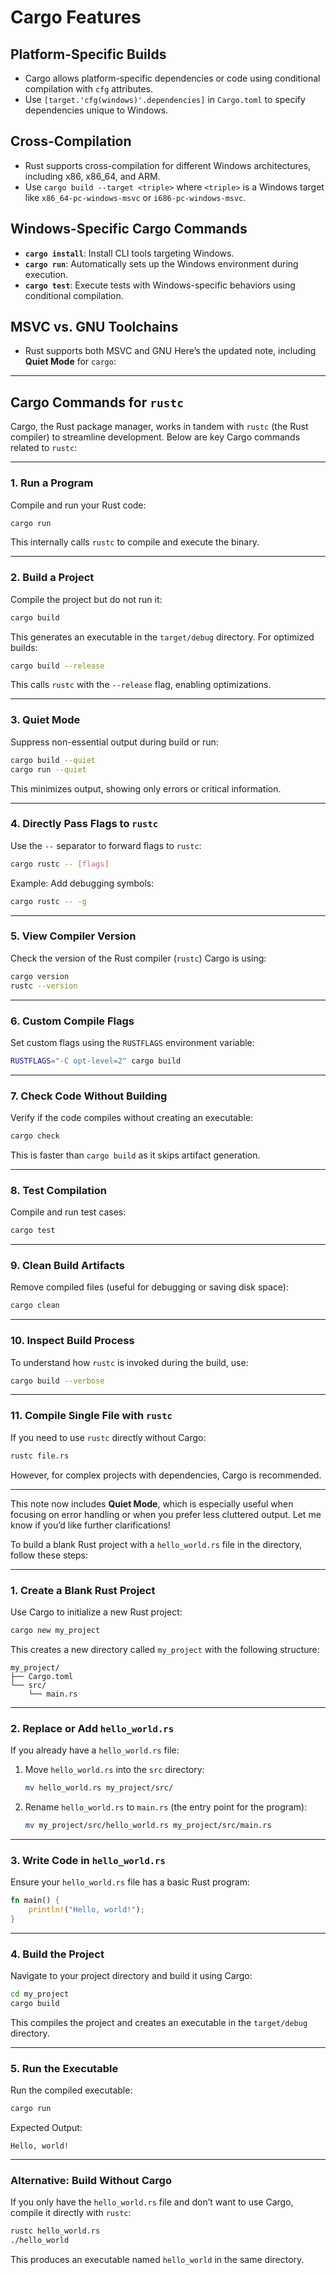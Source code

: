 # Cargo Features  

## Platform-Specific Builds
- Cargo allows platform-specific dependencies or code using conditional compilation with `cfg` attributes.
- Use `[target.'cfg(windows)'.dependencies]` in `Cargo.toml` to specify dependencies unique to Windows.

## Cross-Compilation
- Rust supports cross-compilation for different Windows architectures, including x86, x86_64, and ARM.
- Use `cargo build --target <triple>` where `<triple>` is a Windows target like `x86_64-pc-windows-msvc` or `i686-pc-windows-msvc`.

## Windows-Specific Cargo Commands
- **`cargo install`**: Install CLI tools targeting Windows.
- **`cargo run`**: Automatically sets up the Windows environment during execution.
- **`cargo test`**: Execute tests with Windows-specific behaviors using conditional compilation.

## MSVC vs. GNU Toolchains
- Rust supports both MSVC and GNU
Here’s the updated note, including **Quiet Mode** for `cargo`:

---

## Cargo Commands for `rustc`

Cargo, the Rust package manager, works in tandem with `rustc` (the Rust compiler) to streamline development. Below are key Cargo commands related to `rustc`:

---

### 1. **Run a Program**
Compile and run your Rust code:
```bash
cargo run
```
This internally calls `rustc` to compile and execute the binary.

---

### 2. **Build a Project**
Compile the project but do not run it:
```bash
cargo build
```
This generates an executable in the `target/debug` directory. For optimized builds:
```bash
cargo build --release
```
This calls `rustc` with the `--release` flag, enabling optimizations.

---

### 3. **Quiet Mode**
Suppress non-essential output during build or run:
```bash
cargo build --quiet
cargo run --quiet
```
This minimizes output, showing only errors or critical information.

---

### 4. **Directly Pass Flags to `rustc`**
Use the `--` separator to forward flags to `rustc`:
```bash
cargo rustc -- [flags]
```
Example: Add debugging symbols:
```bash
cargo rustc -- -g
```

---

### 5. **View Compiler Version**
Check the version of the Rust compiler (`rustc`) Cargo is using:
```bash
cargo version
rustc --version
```

---

### 6. **Custom Compile Flags**
Set custom flags using the `RUSTFLAGS` environment variable:
```bash
RUSTFLAGS="-C opt-level=2" cargo build
```

---

### 7. **Check Code Without Building**
Verify if the code compiles without creating an executable:
```bash
cargo check
```
This is faster than `cargo build` as it skips artifact generation.

---

### 8. **Test Compilation**
Compile and run test cases:
```bash
cargo test
```

---

### 9. **Clean Build Artifacts**
Remove compiled files (useful for debugging or saving disk space):
```bash
cargo clean
```

---

### 10. **Inspect Build Process**
To understand how `rustc` is invoked during the build, use:
```bash
cargo build --verbose
```

---

### 11. **Compile Single File with `rustc`**
If you need to use `rustc` directly without Cargo:
```bash
rustc file.rs
```
However, for complex projects with dependencies, Cargo is recommended.

---

This note now includes **Quiet Mode**, which is especially useful when focusing on error handling or when you prefer less cluttered output. Let me know if you’d like further clarifications!

To build a blank Rust project with a `hello_world.rs` file in the directory, follow these steps:

---

### 1. **Create a Blank Rust Project**
Use Cargo to initialize a new Rust project:

```bash
cargo new my_project
```

This creates a new directory called `my_project` with the following structure:

```
my_project/
├── Cargo.toml
└── src/
    └── main.rs
```

---

### 2. **Replace or Add `hello_world.rs`**
If you already have a `hello_world.rs` file:
1. Move `hello_world.rs` into the `src` directory:
   ```bash
   mv hello_world.rs my_project/src/
   ```

2. Rename `hello_world.rs` to `main.rs` (the entry point for the program):
   ```bash
   mv my_project/src/hello_world.rs my_project/src/main.rs
   ```

---

### 3. **Write Code in `hello_world.rs`**
Ensure your `hello_world.rs` file has a basic Rust program:

```rust
fn main() {
    println!("Hello, world!");
}
```

---

### 4. **Build the Project**
Navigate to your project directory and build it using Cargo:
```bash
cd my_project
cargo build
```

This compiles the project and creates an executable in the `target/debug` directory.

---

### 5. **Run the Executable**
Run the compiled executable:
```bash
cargo run
```

Expected Output:
```
Hello, world!
```

---

### Alternative: Build Without Cargo
If you only have the `hello_world.rs` file and don’t want to use Cargo, compile it directly with `rustc`:

```bash
rustc hello_world.rs
./hello_world
```

This produces an executable named `hello_world` in the same directory.

 